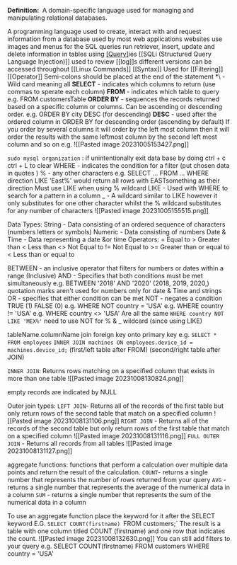 **Definition:** 
 A domain-specific language used for managing and manipulating relational databases.

A programming language used to create, interact with and request information from a database
used by most web applications
websites use images and menus for the SQL queries run 
retriever, insert, update and delete information in tables using [[Query]](-y)ies
[[SQLi (Structured Query Language Injection)]]
used to review [[log]]s
different versions can be accessed throughout [[Linux Commands]]
[[Syntax]]
Used for [[Filtering]]
[[Operator]]
Semi-colons should be placed at the end of the statement
\*\ -  Wild card meaning all
**SELECT** - indicates which columns to return (use commas to sperate each column)
**FROM** - indicates which table to query e.g. FROM customersTable
**ORDER BY** - sequences the records returned based on a specific column or columns. Can be ascending or descending order. e.g. ORDER BY city DESC (for descending)
**DESC** - used after the ordered column in ORDER BY for descending order (ascending by default)
If you order by several columns it will order by the left most column then it will order the results with the same leftmost column by the second left most column and so on e.g.
![[Pasted image 20231005153427.png]]

`sudo mysql organization` : if unintentionally exit data base by doing ctrl + c
ctrl + L to clear
WHERE - indicates the condition for a filter (put chosen data in quotes )
% - any other characters e.g. SELECT ... FROM ... WHERE direction LIKE 'East%' would return all rows with EASTsomething as their direction
Must use LIKE when using % wildcard
LIKE - Used with WHERE to search for a pattern in a column
_ - A wildcard similar to LIKE however it only substitutes for one other character whilst the % wildcard substitutes for any number of characters
![[Pasted image 20231005155515.png]]

Data Types:
String - Data consisting of an ordered sequence of characters (numbers letters or symbols)
Numeric - Data consisting of numbers
Date & Time - Data representing a date &or time
Operators:
= Equal to
\> Greater than
< Less than
<> Not Equal to 
!= Not Equal to
\>= Greater than or equal to
\< Less than or equal to 

BETWEEN - an inclusive operator that filters for numbers or dates within a range (Inclusive)
AND - Specifies that both conditions must be met simultaneously
e.g. BETWEEN '2018' AND '2020'                     (2018, 2019, 2020,)
quotation marks aren't used for numbers only for date & Time and strings
OR - specifies that either condition can be met
NOT - negates a condition 
TRUE (1) 
FALSE (0) 
e.g. WHERE NOT country = 'USA'
e.g. WHERE country != 'USA'
e.g. WHERE country <> 'USA'
Are all the same
`WHERE country NOT LIKE 'MEX%'` need to use NOT for % & _ wildcard (since using LIKE)

tableName.columnName
join foreign key onto primary key
e.g. 
`SELECT *`
`FROM employees`
`INNER JOIN machines ON employees.device_id = machines.device_id;`
(first/left table after FROM)
(second/right table after JOIN)

`INNER JOIN`: Returns rows matching on a specified column that exists in more than one table
![[Pasted image 20231008130824.png]]

empty records are indicated by NULL


Outer join types:
`LEFT JOIN`- Returns all of the records of the first table but only return rows of the second table that match on a specified column
![[Pasted image 20231008131106.png]]
`RIGHT JOIN` - Returns all of the records of the second table but only return rows of the first table that match on a specified column
![[Pasted image 20231008131116.png]]
`FULL OUTER JOIN` - Returns all records from all tables
![[Pasted image 20231008131127.png]]


aggregate functions: functions that perform a calculation over multiple data points and return the result of the calculation. 
`COUNT`- returns a single number that represents the number of rows returned from your query
`AVG` - returns a single number that represents the average of the numerical data in a column
`SUM` - returns a single number that represents the sum of the numerical data in a column

To use an aggregate function place the keyword for it after the SELECT keyword
E.G.
`SELECT COUNT(firstname)
`FROM customers;`
The result is a table with one column titled COUNT (firstname) and one row that indicates the count.
![[Pasted image 20231008132630.png]]
You can still add filters to your query e.g.
SELECT COUNT(firstname)
FROM customers
WHERE country = 'USA'